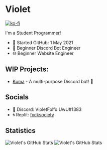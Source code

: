 # Violet
[![ko-fi](https://ko-fi.com/img/githubbutton_sm.svg)](https://ko-fi.com/K3K466MZO)
<br>

I'm a Student Programmer!

- 📆 Started GitHub: 1 May 2021
- 👾 Beginner Discord Bot Engineer
- 🌐 Beginner Website Engineer

## WIP Projects:
- [Kuma](https://www.github.com/violet-xyz/kuma) - A multi-purpose Discord bot! 👾

## Socials
- 👾 Discord: VioletFolfo UwU#1383
- 🌀 Replit: [fxcksociety](https://www.replit.com/@fxcksociety)

## Statistics
<img alt="Violet's GitHub Stats" src="https://github-readme-stats.vercel.app/api/top-langs?username=violet-xyz&layout=compact&theme=dracula">
<img alt="Violet's GitHub Stats" src="https://github-readme-stats.vercel.app/api?username=violet-xyz&show_icons=true&theme=radical">
